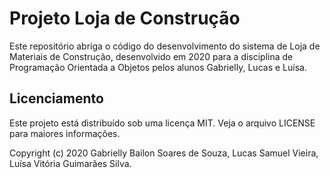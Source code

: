 # Projeto Loja de Construção

Este repositório abriga o código do desenvolvimento do sistema de Loja
de Materiais de Construção, desenvolvido em 2020 para a disciplina de
Programação Orientada a Objetos pelos alunos Gabrielly, Lucas e Luísa.

## Licenciamento

Este projeto está distribuído sob uma licença MIT. Veja o arquivo LICENSE
para maiores informações.

Copyright (c) 2020 Gabrielly Bailon Soares de Souza, Lucas Samuel Vieira,
Luísa Vitória Guimarães Silva.

